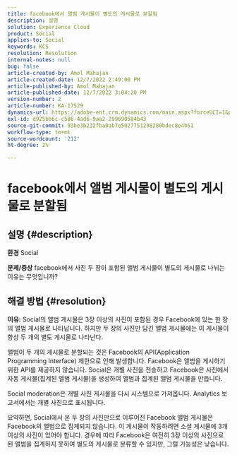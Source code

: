 ```yaml
---
title: facebook에서 앨범 게시물이 별도의 게시물로 분할됨
description: 설명
solution: Experience Cloud
product: Social
applies-to: Social
keywords: KCS
resolution: Resolution
internal-notes: null
bug: false
article-created-by: Amol Mahajan
article-created-date: 12/7/2022 2:49:00 PM
article-published-by: Amol Mahajan
article-published-date: 12/7/2022 3:04:20 PM
version-number: 2
article-number: KA-17529
dynamics-url: https://adobe-ent.crm.dynamics.com/main.aspx?forceUCI=1&pagetype=entityrecord&etn=knowledgearticle&id=e4b98d45-3e76-ed11-81aa-6045bd006a22
exl-id: d925bb6c-c586-4ad6-9aa2-299690584b43
source-git-commit: 93be3b232fba0ab7e5027751298280bdec8e4b51
workflow-type: tm+mt
source-wordcount: '212'
ht-degree: 2%

---
```


# facebook에서 앨범 게시물이 별도의 게시물로 분할됨

## 설명 {#description}

<b>환경</b>
Social


<b>문제/증상</b>
facebook에서 사진 두 장이 포함된 앨범 게시물이 별도의 게시물로 나뉘는 이유는 무엇입니까?


## 해결 방법 {#resolution}

<b>이유:</b>
Social의 앨범 게시물은 3장 이상의 사진이 포함된 경우 Facebook에 있는 한 장의 앨범 게시물로 나타납니다. 하지만 두 장의 사진만 담긴 앨범 게시물에는 이 게시물이 항상 두 개의 별도 게시물로 나타난다.

앨범이 두 개의 게시물로 분할되는 것은 Facebook의 API(Application Programming Interface) 제한으로 인해 발생합니다. Facebook은 앨범을 게시하기 위한 API를 제공하지 않습니다. Social은 개별 사진을 전송하고 Facebook은 사진에서 자동 게시물(집계된 앨범 게시물)을 생성하여 앨범과 집계된 앨범 게시물을 만듭니다.

Social moderation은 개별 사진 게시물을 다시 시스템으로 가져옵니다. Analytics 보고서에서는 개별 사진으로 표시됩니다.

요약하면, Social에서 온 두 장의 사진만으로 이루어진 Facebook 앨범 게시물은 Facebook의 앨범으로 집계되지 않습니다. 이 게시물이 작동하려면 소셜 게시물에 3개 이상의 사진이 있어야 합니다. 경우에 따라 Facebook은 여전히 3장 이상의 사진으로 된 앨범을 집계하지 못하여 별도의 게시물로 분류할 수 있지만, 그럴 가능성은 낮습니다.
